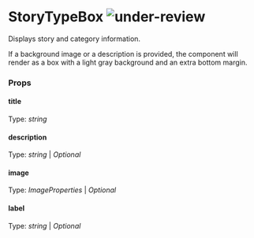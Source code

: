 # StoryTypeBox ![under-review](status-images/under-review.svg)

Displays story and category information.

If a background image or a description is provided, the component will render as a box with a light gray background and an extra bottom margin.

<!-- STORY -->

### Props

#### title

Type: _string_

#### description

Type: _string_ | _Optional_

#### image

Type: _ImageProperties_ | _Optional_

#### label

Type: _string_ | _Optional_
